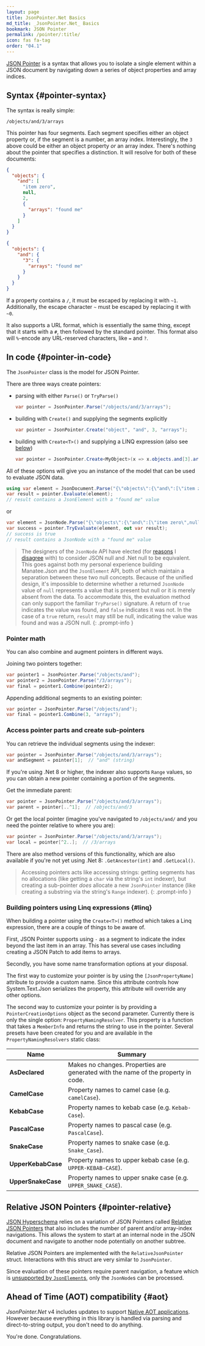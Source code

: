```yaml
---
layout: page
title: JsonPointer.Net Basics
md_title: _JsonPointer.Net_ Basics
bookmark: JSON Pointer
permalink: /pointer/:title/
icon: fas fa-tag
order: "04.1"
---
```

[JSON Pointer](https://tools.ietf.org/html/rfc6901) is a syntax that allows you to isolate a single element within a JSON document by navigating down a series of object properties and array indices.

## Syntax {#pointer-syntax}

The syntax is really simple:

```
/objects/and/3/arrays
```

This pointer has four segments.  Each segment specifies either an object property or, if the segment is a number, an array index.  Interestingly, the `3` above could be either an object property *or* an array index.  There's nothing about the pointer that specifies a distinction.  It will resolve for both of these documents:

```json
{
  "objects": {
    "and": [
      "item zero",
      null,
      2,
      {
        "arrays": "found me"
      }
    ]
  }
}

{
  "objects": {
    "and": {
      "3": {
        "arrays": "found me"
      }
    }
  }
}
```

If a property contains a `/`, it must be escaped by replacing it with `~1`.  Additionally, the escape character `~` must be escaped by replacing it with `~0`.

It also supports a URL format, which is essentially the same thing, except that it starts with a `#`, then followed by the standard pointer.  This format also will `%`-encode any URL-reserved characters, like `=` and `?`.

## In code {#pointer-in-code}

The `JsonPointer` class is the model for JSON Pointer.

There are three ways create pointers:

- parsing with either `Parse()` or `TryParse()`
  ```c#
  var pointer = JsonPointer.Parse("/objects/and/3/arrays");
  ```
- building with `Create()` and supplying the segments explicitly
  ```c#
  var pointer = JsonPointer.Create("object", "and", 3, "arrays");
  ```
- building with `Create<T>()` and supplying a LINQ expression (also see [below](#linq))
  ```c#
  var pointer = JsonPointer.Create<MyObject>(x => x.objects.and[3].arrays);
  ```

All of these options will give you an instance of the model that can be used to evaluate JSON data.

```c#
using var element = JsonDocument.Parse("{\"objects\":{\"and\":[\"item zero\",null,2,{\"arrays\":\"found me\"}]}}");
var result = pointer.Evaluate(element);
// result contains a JsonElement with a "found me" value
```

or

```c#
var element = JsonNode.Parse("{\"objects\":{\"and\":[\"item zero\",null,2,{\"arrays\":\"found me\"}]}}");
var success = pointer.TryEvaluate(element, out var result);
// success is true
// result contains a JsonNode with a "found me" value
```

> The designers of the `JsonNode` API have elected (for [reasons](https://github.com/dotnet/designs/blob/40794be63ecd8b35e9596412050a84dedd575b99/accepted/2020/serializer/WriteableDomAndDynamic.md#missing-vs-null) I [disagree](https://github.com/dotnet/runtime/issues/66948#issuecomment-1080148457) with) to consider JSON null and .Net null to be equivalent.  This goes against both my personal experience building Manatee.Json and the `JsonElement` API, both of which maintain a separation between these two null concepts.  Because of the unified design, it's impossible to determine whether a returned `JsonNode` value of `null` represents a value that is present but null or it is merely absent from the data.  To accommodate this, the evaluation method can only support the familiar `TryParse()` signature.  A return of `true` indicates the value was found, and `false` indicates it was not.  In the case of a `true` return, `result` may still be null, indicating the value was found and was a JSON null.
{: .prompt-info }

### Pointer math

You can also combine and augment pointers in different ways.

Joining two pointers together:

```c#
var pointer1 = JsonPointer.Parse("/objects/and");
var pointer2 = JsonPointer.Parse("/3/arrays");
var final = pointer1.Combine(pointer2);
```

Appending additional segments to an existing pointer:

```c#
var pointer = JsonPointer.Parse("/objects/and");
var final = pointer1.Combine(3, "arrays");
```

### Access pointer parts and create sub-pointers

You can retrieve the individual segments using the indexer:

```c#
var pointer = JsonPointer.Parse("/objects/and/3/arrays");
var andSegment = pointer[1];  // "and" (string)
```

If you're using .Net 8 or higher, the indexer also supports `Range` values, so you can obtain a new pointer containing a portion of the segments.

Get the immediate parent:

```c#
var pointer = JsonPointer.Parse("/objects/and/3/arrays");
var parent = pointer[..^1];  // /objects/and/3
```

Or get the local pointer (imagine you've navigated to `/objects/and/` and you need the pointer relative to where you are):

```c#
var pointer = JsonPointer.Parse("/objects/and/3/arrays");
var local = pointer[^2..];  // /3/arrays
```

There are also method versions of this functionality, which are also available if you're not yet using .Net 8: `.GetAncestor(int)` and `.GetLocal()`.

> Accessing pointers acts like accessing strings: getting segments has no allocations (like getting a `char` via the string's `int` indexer), but creating a sub-pointer _does_ allocate a new `JsonPointer` instance (like creating a substring via the string's `Range` indexer).
{: .prompt-info }

### Building pointers using Linq expressions {#linq}

When building a pointer using the `Create<T>()` method which takes a Linq expression, there are a couple of things to be aware of.

First, JSON Pointer supports using `-` as a segment to indicate the index beyond the last item in an array.  This has several use cases including creating a JSON Patch to add items to arrays.

Secondly, you have some name transformation options at your disposal.

The first way to customize your pointer is by using the `[JsonPropertyName]` attribute to provide a custom name.  Since this attribute controls how System.Text.Json serializes the property, this attribute will override any other options.

The second way to customize your pointer is by providing a `PointerCreationOptions` object as the second parameter.  Currently there is only the single option: `PropertyNamingResolver`.  This property is a function that takes a `MemberInfo` and returns the string to use in the pointer.  Several presets have been created for you and are available in the `PropertyNamingResolvers` static class:

| Name | Summary |
|---|---|
| **AsDeclared** | Makes no changes. Properties are generated with the name of the property in code. |
| **CamelCase** | Property names to camel case (e.g. `camelCase`). |
| **KebabCase** | Property names to kebab case (e.g. `Kebab-Case`). |
| **PascalCase** | Property names to pascal case (e.g. `PascalCase`). |
| **SnakeCase** | Property names to snake case (e.g. `Snake_Case`). |
| **UpperKebabCase** | Property names to upper kebab case (e.g. `UPPER-KEBAB-CASE`). |
| **UpperSnakeCase** | Property names to upper snake case (e.g. `UPPER_SNAKE_CASE`). |

## Relative JSON Pointers {#pointer-relative}

[JSON Hyperschema](https://datatracker.ietf.org/doc/draft-handrews-json-schema-hyperschema/) relies on a variation of JSON Pointers called [Relative JSON Pointers](https://tools.ietf.org/id/draft-handrews-relative-json-pointer-00.html) that also includes the number of parent and/or array-index navigations.  This allows the system to start at an internal node in the JSON document and navigate to another node potentially on another subtree.

Relative JSON Pointers are implemented with the `RelativeJsonPointer` struct.  Interactions with this struct are very similar to `JsonPointer`.

Since evaluation of these pointers require parent navigation, a feature which is [unsupported by `JsonElement`s](https://github.com/dotnet/runtime/issues/40452), only the `JsonNode`s can be processed.

## Ahead of Time (AOT) compatibility {#aot}

_JsonPointer.Net_ v4 includes updates to support [Native AOT applications](https://learn.microsoft.com/en-us/dotnet/core/deploying/native-aot/).  However because everything in this library is handled via parsing and direct-to-string output, you don't need to do anything.

You're done.  Congratulations.

